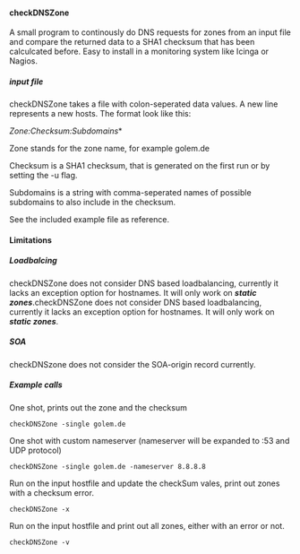 #### checkDNSZone

A small program to continously do DNS requests for zones from an input file and compare the returned data to a SHA1 checksum that has been calculcated before. Easy to install in a monitoring system like Icinga or Nagios. 

##### input file

checkDNSZone takes a file with colon-seperated data values. A new line represents a new hosts. The format look like this:

*Zone:Checksum:Subdomains**

Zone stands for the zone name, for example golem.de

Checksum is a SHA1 checksum, that is generated on the first run or by setting the -u flag.

Subdomains is a string with comma-seperated names of possible subdomains to also include in the checksum.

See the included example file as reference.

#### Limitations

##### Loadbalcing

checkDNSZone does not consider DNS based loadbalancing, currently it lacks an exception option for hostnames. It will only work on ***static zones***.checkDNSZone does not consider DNS based loadbalancing, currently it lacks an exception option for hostnames. It will only work on ***static zones***.

##### SOA

checkDNSzone does not consider the SOA-origin record currently.
   
##### Example calls

One shot, prints out the zone and the checksum
        
    checkDNSZone -single golem.de
 
One shot with custom nameserver (nameserver will be expanded to :53 and UDP protocol)
        
    checkDNSZone -single golem.de -nameserver 8.8.8.8
   
Run on the input hostfile and update the checkSum vales, print out zones with a checksum error.

    checkDNSZone -x 
    
Run on the input hostfile and print out all zones, either with an error or not.

    checkDNSZone -v
    
